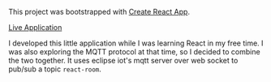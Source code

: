 This project was bootstrapped with [Create React App](https://github.com/facebook/create-react-app).

[Live Application](https://m-mansoor-ali.github.io/react-room/)

I developed this little application while I was learning React in my free time.
I was also exploring the MQTT protocol at that time, so I decided to combine the two together.
It uses eclipse iot's mqtt server over web socket to pub/sub a topic `react-room`.

